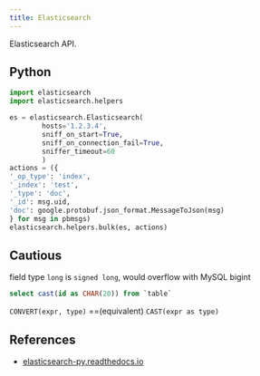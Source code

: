 ```yaml
---
title: Elasticsearch
---
```


Elasticsearch API.

<!--more-->

## Python

```python
import elasticsearch
import elasticsearch.helpers

es = elasticsearch.Elasticsearch(
		hosts='1.2.3.4',
		sniff_on_start=True,
		sniff_on_connection_fail=True,
		sniffer_timeout=60
		)
actions = ({
'_op_type': 'index',
'_index': 'test',
'_type': 'doc',
'_id': msg.uid,
'doc': google.protobuf.json_format.MessageToJson(msg)
} for msg in pbmsgs)
elasticsearch.helpers.bulk(es, actions)
```

## Cautious

field type `long` is `signed long`, would overflow with MySQL bigint

```sql
select cast(id as CHAR(20)) from `table`
```

`CONVERT(expr, type)` ==(equivalent) `CAST(expr as type)`

## References

* [elasticsearch-py.readthedocs.io](http://elasticsearch-py.readthedocs.io/en/master/helpers.html)
